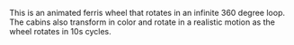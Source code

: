 This is an animated ferris wheel that rotates in an infinite 360 degree loop. The cabins also transform in color and rotate in a realistic motion as the wheel rotates in 10s cycles.
